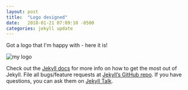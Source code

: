 ```yaml
---
layout: post
title:  "Logo designed"
date:   2018-01-21 07:09:10 -0500
categories: jekyll update
---
```

Got a logo that I'm happy with - here it is!

![my logo](https://nxtpropulsion.github.io/assets/image.png)

Check out the [Jekyll docs][jekyll-docs] for more info on how to get the most out of Jekyll. File all bugs/feature requests at [Jekyll’s GitHub repo][jekyll-gh]. If you have questions, you can ask them on [Jekyll Talk][jekyll-talk].

[jekyll-docs]: https://jekyllrb.com/docs/home
[jekyll-gh]:   https://github.com/jekyll/jekyll
[jekyll-talk]: https://talk.jekyllrb.com/
